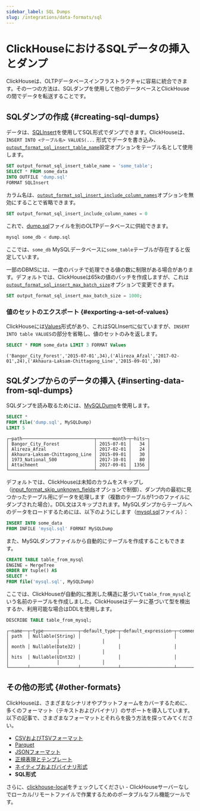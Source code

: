 ```yaml
---
sidebar_label: SQL Dumps
slug: /integrations/data-formats/sql
---
```



# ClickHouseにおけるSQLデータの挿入とダンプ

ClickHouseは、OLTPデータベースインフラストラクチャに容易に統合できます。その一つの方法は、SQLダンプを使用して他のデータベースとClickHouseの間でデータを転送することです。

## SQLダンプの作成 {#creating-sql-dumps}

データは、[SQLInsert](/interfaces/formats.md/#sqlinsert)を使用してSQL形式でダンプできます。ClickHouseは、`INSERT INTO <テーブル名> VALUES(...` 形式でデータを書き込み、[`output_format_sql_insert_table_name`](/operations/settings/settings-formats.md/#output_format_sql_insert_table_name)設定オプションをテーブル名として使用します。

```sql
SET output_format_sql_insert_table_name = 'some_table';
SELECT * FROM some_data
INTO OUTFILE 'dump.sql'
FORMAT SQLInsert
```

カラム名は、[`output_format_sql_insert_include_column_names`](/operations/settings/settings-formats.md/#output_format_sql_insert_include_column_names)オプションを無効にすることで省略できます。

```sql
SET output_format_sql_insert_include_column_names = 0
```

これで、[dump.sql](assets/dump.sql)ファイルを別のOLTPデータベースに供給できます。

```bash
mysql some_db < dump.sql
```

ここでは、`some_db` MySQLデータベースに`some_table`テーブルが存在すると仮定しています。

一部のDBMSには、一度のバッチで処理できる値の数に制限がある場合があります。デフォルトでは、ClickHouseは65kの値のバッチを作成しますが、これは[`output_format_sql_insert_max_batch_size`](/operations/settings/settings-formats.md/#output_format_sql_insert_max_batch_size)オプションで変更できます。

```sql
SET output_format_sql_insert_max_batch_size = 1000;
```

### 値のセットのエクスポート {#exporting-a-set-of-values}

ClickHouseには[Values](/interfaces/formats.md/#data-format-values)形式があり、これはSQLInsertに似ていますが、`INSERT INTO table VALUES`の部分を省略し、値のセットのみを返します。

```sql
SELECT * FROM some_data LIMIT 3 FORMAT Values
```
```response
('Bangor_City_Forest','2015-07-01',34),('Alireza_Afzal','2017-02-01',24),('Akhaura-Laksam-Chittagong_Line','2015-09-01',30)
```


## SQLダンプからのデータの挿入 {#inserting-data-from-sql-dumps}

SQLダンプを読み取るためには、[MySQLDump](/interfaces/formats.md/#mysqldump)を使用します。

```sql
SELECT *
FROM file('dump.sql', MySQLDump)
LIMIT 5
```
```response
┌─path───────────────────────────┬──────month─┬─hits─┐
│ Bangor_City_Forest             │ 2015-07-01 │   34 │
│ Alireza_Afzal                  │ 2017-02-01 │   24 │
│ Akhaura-Laksam-Chittagong_Line │ 2015-09-01 │   30 │
│ 1973_National_500              │ 2017-10-01 │   80 │
│ Attachment                     │ 2017-09-01 │ 1356 │
└────────────────────────────────┴────────────┴──────┘
```

デフォルトでは、ClickHouseは未知のカラムをスキップし（[input_format_skip_unknown_fields](/operations/settings/settings-formats.md/#input_format_skip_unknown_fields)オプションで制御）、ダンプ内の最初に見つかったテーブル用にデータを処理します（複数のテーブルが1つのファイルにダンプされた場合）。DDL文はスキップされます。MySQLダンプからテーブルへのデータをロードするためには、以下のようにします（[mysql.sql](assets/mysql.sql)ファイル）：

```sql
INSERT INTO some_data
FROM INFILE 'mysql.sql' FORMAT MySQLDump
```

また、MySQLダンプファイルから自動的にテーブルを作成することもできます。

```sql
CREATE TABLE table_from_mysql
ENGINE = MergeTree
ORDER BY tuple() AS
SELECT *
FROM file('mysql.sql', MySQLDump)
```

ここでは、ClickHouseが自動的に推測した構造に基づいて`table_from_mysql`という名前のテーブルを作成しました。ClickHouseはデータに基づいて型を検出するか、利用可能な場合はDDLを使用します。

```sql
DESCRIBE TABLE table_from_mysql;
```
```response
┌─name──┬─type─────────────┬─default_type─┬─default_expression─┬─comment─┬─codec_expression─┬─ttl_expression─┐
│ path  │ Nullable(String) │              │                    │         │                  │                │
│ month │ Nullable(Date32) │              │                    │         │                  │                │
│ hits  │ Nullable(UInt32) │              │                    │         │                  │                │
└───────┴──────────────────┴──────────────┴────────────────────┴─────────┴──────────────────┴────────────────┘
```


## その他の形式 {#other-formats}

ClickHouseは、さまざまなシナリオやプラットフォームをカバーするために、多くのフォーマット（テキストおよびバイナリ）のサポートを導入しています。以下の記事で、さまざまなフォーマットとそれらを扱う方法を探ってみてください。

- [CSVおよびTSVフォーマット](csv-tsv.md)
- [Parquet](parquet.md)
- [JSONフォーマット](/integrations/data-ingestion/data-formats/json/intro.md)
- [正規表現とテンプレート](templates-regex.md)
- [ネイティブおよびバイナリ形式](binary.md)
- **SQL形式**

さらに、[clickhouse-local](https://clickhouse.com/blog/extracting-converting-querying-local-files-with-sql-clickhouse-local)をチェックしてください - ClickHouseサーバーなしでローカル/リモートファイルで作業するためのポータブルなフル機能ツールです。
